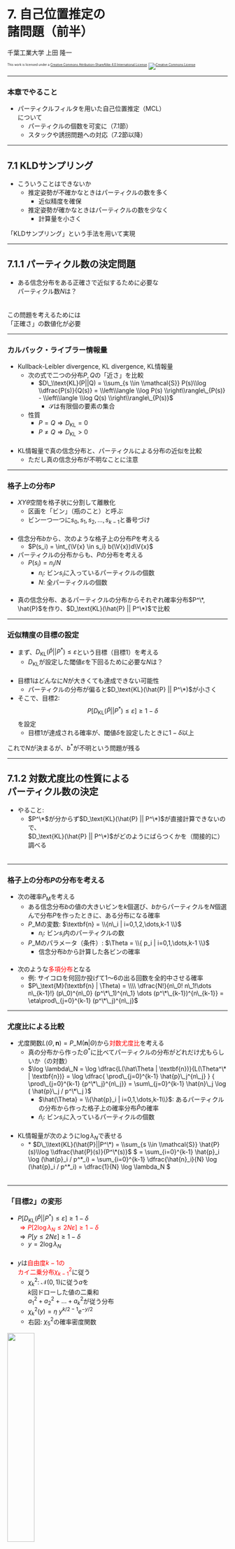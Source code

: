 $\newcommand{\V}[1]{\boldsymbol{#1}}$

# 7. 自己位置推定の<br />諸問題（前半）

千葉工業大学 上田 隆一

<p style="font-size:50%">
This work is licensed under a <a rel="license" href="http://creativecommons.org/licenses/by-sa/4.0/">Creative Commons Attribution-ShareAlike 4.0 International License</a>.
<a rel="license" href="http://creativecommons.org/licenses/by-sa/4.0/">
<img alt="Creative Commons License" style="border-width:0" src="https://i.creativecommons.org/l/by-sa/4.0/88x31.png" /></a>
</p>

---

### 本章でやること

* パーティクルフィルタを用いた自己位置推定（MCL）<br />について
    * パーティクルの個数を可変に（7.1節）
    * スタックや誘拐問題への対応（7.2節以降）

---

## 7.1 KLDサンプリング

* こういうことはできないか
    * 推定姿勢が不確かなときはパーティクルの数を多く
        * 近似精度を確保
    * 推定姿勢が確かなときはパーティクルの数を少なく
        * 計算量を小さく

「KLDサンプリング」という手法を用いて実現

---

## 7.1.1 パーティクル数の決定問題

* ある信念分布をある正確さで近似するために必要な<br />パーティクル数$N$は？<br />　

この問題を考えるためには<br />「正確さ」の数値化が必要

---

### カルバック・ライブラー情報量

* Kullback-Leibler divergence, KL divergence, KL情報量
    * 次の式で二つの分布$P,Q$の「近さ」を比較
        * $D\_\\text{KL}(P||Q) = \\sum_{s \\in \\mathcal{S}} P(s)\\log \\dfrac{P(s)}{Q(s)} = \\left\\langle \\log P(s) \\right\\rangle\_{P(s)} - \\left\\langle \\log Q(s) \\right\\rangle\_{P(s)}$
            * $\mathcal{S}$は有限個の要素の集合
    * 性質
        * $P=Q \Longrightarrow D_\text{KL} = 0$
        * $P\neq Q \Longrightarrow D_\text{KL} > 0$<br />　
* KL情報量で真の信念分布と、パーティクルによる分布の近似を比較
    * ただし真の信念分布が不明なことに注意


---

### 格子上の分布$P$

* $XY\theta$空間を格子状に分割して離散化
    * 区画を「ビン」（瓶のこと）と呼ぶ
    * ビン一つ一つに$s_0, s_1, s_2, \dots, s_{k-1}$と番号づけ<br />　
* 信念分布$b$から、次のような格子上の分布$P$を考える
    * $P(s_i) = \int_{\V{x} \in s_i} b(\V{x})d\V{x}$
* パーティクルの分布からも、$P$の分布を考える
    * $P(s_i) = n_i/N$
        * $n_i$: ビン$s_i$に入っているパーティクルの個数
        * $N$: 全パーティクルの個数<br />　
* 真の信念分布、あるパーティクルの分布からそれぞれ確率分布$P^\*, \hat{P}$を作り、$D_\text{KL}(\hat{P} || P^\*)$で比較

---

### 近似精度の目標の設定

* まず、$D_\text{KL}(\hat{P} || P^*) \le\varepsilon$という目標（目標1）を考える
    * $D_\text{KL}$が設定した閾値$\varepsilon$を下回るために必要な$N$は？<br />　
* 目標1はどんなに$N$が大きくても達成できない可能性
    * パーティクルの分布が偏ると$D_\text{KL}(\hat{P} || P^\*)$が小さく
* そこで、目標2: $$P\left[ D_\text{KL}(\hat{P} || P^*) \le\varepsilon \right] \ge 1 - \delta$$
を設定
    * 目標1が達成される確率が、閾値$\delta$を設定したときに$1-\delta$以上

これで$N$が決まるが、$b^*$が不明という問題が残る

---

## 7.1.2 対数尤度比の性質による<br />パーティクル数の決定

* やること: 
    * $P^\*$が分からず$D_\text{KL}(\hat{P} || P^\*)$が直接計算できないので、<br />
    $D_\text{KL}(\hat{P} || P^\*)$がどのようにばらつくかを（間接的に）調べる<br />　

---

### 格子上の分布$P$の分布を考える

* 次の確率$P_\text{M}$を考える
    * ある信念分布$b$の値の大きいビンを$k$個選び、$b$からパーティクルを$N$個選んで分布$P$を作ったときに、ある分布になる確率
    * $P\_\text{M}$の変数: $\textbf{n} = \\{n\_i | i=0,1,2,\dots,k-1 \\}$
        * $n_i$: ビン$s_i$内のパーティクルの数
    * $P\_\text{M}$のパラメータ（条件）: $\Theta = \\{ p_i | i=0,1,\dots,k-1 \\}$
        * 信念分布$b$から計算した各ビンの確率<br />　
* 次のような<span style="color:red">多項分布</span>となる
    * 例: サイコロを何回か投げて1〜6の出る回数を全的中させる確率
    * $P\_\text{M}(\textbf{n} | \Theta) = \\\\ \dfrac{N!}{n\_0! n\_1!\dots n\_{k-1}!} (p\_0)^{n\_0} (p^\*\_1)^{n\_1} \dots (p^\*\_{k-1})^{n\_{k-1}} = \eta\prod\_{j=0}^{k-1} (p^\*\_j)^{n\_j}$


---

### 尤度比による比較

* 尤度関数$L(\Theta, \textbf{n}) = P\_\text{M}(\textbf{n} | \Theta)$から<span style="color:red">対数尤度比</span>を考える
    * 真の分布から作った$\Theta^*$に比べてパーティクルの分布がどれだけ尤もらしいか（の対数）
    * $\log \lambda\_N = \log \dfrac{L(\hat\Theta | \textbf{n})}{L(\Theta^\* | \textbf{n})} = \log \dfrac{ \prod\_{j=0}^{k-1} \hat{p}\_j^{n\_j} } { \prod\_{j=0}^{k-1} {p^\*\_j}^{n\_j}} =  \sum\_{j=0}^{k-1} \hat{n}\_j \log ( \hat{p}\_j / p^\*\_j )$ 
        * $\hat{\Theta} = \\{\hat{p}_i | i=0,1,\dots,k-1\\}$: あるパーティクルの分布から作った格子上の確率分布$\hat{P}$の確率
        * $\hat{n}_i$: ビン$s_i$に入っているパーティクルの個数<br />　
* KL情報量が次のように$\log \lambda_N$で表せる
    * \* $D\_\\text{KL}(\hat{P}||P^\*) = \\sum_{s \\in \\mathcal{S}} \hat{P}(s)\\log \\dfrac{\hat{P}(s)}{P^\*(s)}$
    $ = \sum\_{i=0}^{k-1} \hat{p}\_i \log (\hat{p}\_i / p^\*\_i) = \sum\_{i=0}^{k-1} \dfrac{\hat{n}\_i}{N} \log (\hat{p}\_i / p^\*\_i) = \dfrac{1}{N} \log \lambda_N $<br />　


---

### 「目標2」の変形

* $P\left[ D_\text{KL}(\hat{P} || P^*) \le\varepsilon \right] \ge 1 - \delta$
    <span style="color:red"><br />$\Longrightarrow P\left[ 2 \log \lambda_N \le 2N \varepsilon \right] \ge 1 - \delta$</span>
    <br />$\Longrightarrow P\left[y \le 2N \varepsilon \right] \ge 1 - \delta$
    * $y=2\log \lambda_N$<br />　
* $y$は<span style="color:red">自由度$k-1$の<br />カイ二乗分布$\chi^2_{k-1}$</span>に従う
    * $\chi^2_k$: $\mathcal{N}(0, 1)$に従う$a$を<br />$k$回ドローした値の二乗和<br />$a_1^2 + a_2^2 + \dots + a_k^2$が従う分布 
    * $\chi^2_k (y) = \eta\ y^{k/2-1} e^{-y/2}$
    * 右図: $\chi^2_5$の確率密度関数

<img width="35%" src="./figs/chi2_k5.png" />

$k$を決めると$N$が決まる（次ページ）

---

### パーティクル数$N$の決定

* 手順
    * $k$を決める（決め方はあとで）
    * $\int_0^y \chi^2_{k-1}(x) dx = 1 - \delta$から$y$を算出
        * グラフを左から積分していって値が$1-\delta$になったところの$y$（<span style="color:red">分位点</span>）
<img width="35%" src="./figs/chi2_k5.png" /><br />
        * Pythonの場合はライブラリで分位点が計算可能
        * 自分で実装する場合は近似（Wilson-Hilferty変換）を利用（書籍で説明）
    * $y \le 2N\varepsilon$なので、<span style="color:red">$N \ge y/(2\varepsilon)$を満たす最小の$N$が求める数</span>

---

### ビンの数$k$とパーティクル数$N$の関係

* $\varepsilon = 0.1, \delta = 0.01$のとき
    * 横軸: $k$
    * 縦軸: $N$

<img width="70%" src="./figs/kldtest.png" />

ビンの数が増えれば、近似に必要なパーティクルも増える（単純）

---

## 7.1.3 MCLへの組み込み

* 残った問題: $k$をどう決めればよい？<br />　
* 解決するアルゴリズム（KLDサンプリング）
    * 初期化: $XY\theta$空間を離散化してビンを作っておく
        * シミュレータでは200[mm]$\times$200[mm]$\times$10[deg]
    * リサンプリング時: 新しいパーティクルを1個ずつドローしては次の値を比較
        * 新しいパーティクルの数$N$
        * 新しいパーティクルが存在しているビンの数$k$
        * $k$に対して$N$が必要な数を上回ったところでリサンプリング終了<br />　

リサンプリング前の分布の広さに応じて<br />$k$が増え、あるとき頭打ちになる

---

### 実装、動作結果

* 見どころ: ランドマークが観測できなくなると<br />ビンとパーティクルの数が増えていく

![](../figs/kld.gif)


---

### KLDサンプリングのまとめ

* パーティクルの数を可変に
* パーティクルによる分布の近似の尤もらしさ（の対数）が、カイ二乗分布に従う性質を利用<br />　
* ROSのamclパッケージで利用されているので知っておくとよいが、
自分でMCLを作ったときに実装が必須ということはない<br />　
* ビンの作り方には、格子状の離散化以外の方法が存在
    * 木構造など
    * （私見）ちょっと凝りすぎではないかと思われる

